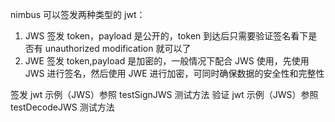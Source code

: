 nimbus 可以签发两种类型的 jwt：

1. JWS 签发 token，payload 是公开的，token 到达后只需要验证签名看下是否有 unauthorized modification 就可以了
2. JWE 签发 token,payload 是加密的，一般情况下配合 JWS 使用，先使用 JWS 进行签名，然后使用 JWE 进行加密，可同时确保数据的安全性和完整性

签发 jwt 示例（JWS）参照 testSignJWS 测试方法
验证 jwt 示例（JWS）参照 testDecodeJWS 测试方法
